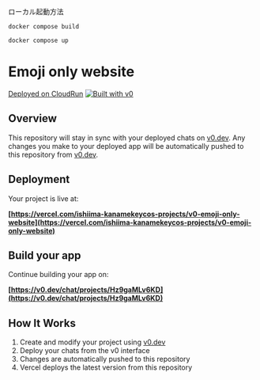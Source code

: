 ローカル起動方法
```
docker compose build

docker compose up
```

# Emoji only website

[Deployed on CloudRun](https://web-754763122215.asia-northeast1.run.app)
[![Built with v0](https://img.shields.io/badge/Built%20with-v0.dev-black?style=for-the-badge)](https://v0.dev/chat/projects/Hz9gaMLv6KD)

## Overview

This repository will stay in sync with your deployed chats on [v0.dev](https://v0.dev).
Any changes you make to your deployed app will be automatically pushed to this repository from [v0.dev](https://v0.dev).

## Deployment

Your project is live at:

**[https://vercel.com/ishiima-kanamekeycos-projects/v0-emoji-only-website](https://vercel.com/ishiima-kanamekeycos-projects/v0-emoji-only-website)**

## Build your app

Continue building your app on:

**[https://v0.dev/chat/projects/Hz9gaMLv6KD](https://v0.dev/chat/projects/Hz9gaMLv6KD)**

## How It Works

1. Create and modify your project using [v0.dev](https://v0.dev)
2. Deploy your chats from the v0 interface
3. Changes are automatically pushed to this repository
4. Vercel deploys the latest version from this repository
